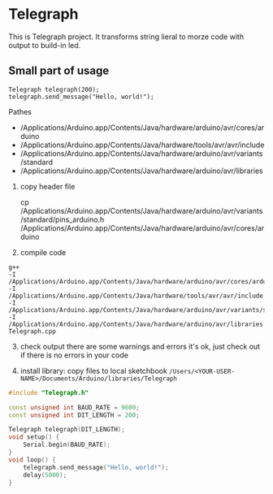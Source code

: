 # Telegraph
This is Telegraph project.
It transforms string lieral to morze code with output to build-in led.


## Small part of usage
```code
Telegraph telegraph(200);
telegraph.send_message("Hello, world!");
```

Pathes
- /Applications/Arduino.app/Contents/Java/hardware/arduino/avr/cores/arduino
- /Applications/Arduino.app/Contents/Java/hardware/tools/avr/avr/include
- /Applications/Arduino.app/Contents/Java/hardware/arduino/avr/variants/standard
- /Applications/Arduino.app/Contents/Java/hardware/arduino/avr/libraries

1. copy header file

    cp /Applications/Arduino.app/Contents/Java/hardware/arduino/avr/variants/standard/pins_arduino.h
    /Applications/Arduino.app/Contents/Java/hardware/arduino/avr/cores/arduino

2. compile code

```shell
g++ 
-I /Applications/Arduino.app/Contents/Java/hardware/arduino/avr/cores/arduino
-I /Applications/Arduino.app/Contents/Java/hardware/tools/avr/avr/include
-I /Applications/Arduino.app/Contents/Java/hardware/arduino/avr/variants/standard 
-I /Applications/Arduino.app/Contents/Java/hardware/arduino/avr/libraries
Telegraph.cpp
```

3. check output there are some warnings and errors it's ok, just check out if there is no errors in your code

4. install library: copy files to local sketchbook `/Users/<YOUR-USER-NAME>/Documents/Arduino/libraries/Telegraph`


```c++
#include "Telegraph.h"

const unsigned int BAUD_RATE = 9600;
const unsigned int DIT_LENGTH = 200;

Telegraph telegraph(DIT_LENGTH);
void setup() {
    Serial.begin(BAUD_RATE);
}
void loop() {
    telegraph.send_message("Hello, world!");
    delay(5000);
}
```
